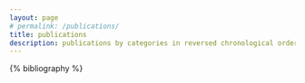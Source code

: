 ```yaml
---
layout: page
# permalink: /publications/
title: publications
description: publications by categories in reversed chronological order. generated by jekyll-scholar.
---
```


<!-- _pages/publications.md -->
<div class="publications">

{% bibliography %}

</div>
